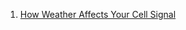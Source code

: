  1. [How Weather Affects Your Cell Signal](https://www.outsideonline.com/2186591/how-weather-affects-your-phones-signal)
